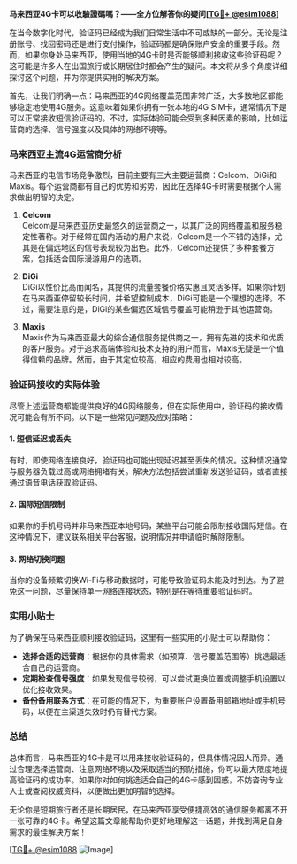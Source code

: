 **马来西亚4G卡可以收驗證碼嗎？——全方位解答你的疑问[[TG💪+ @esim1088](https://t.me/s/esim1088)]**

在当今数字化时代，验证码已经成为我们日常生活中不可或缺的一部分。无论是注册账号、找回密码还是进行支付操作，验证码都是确保账户安全的重要手段。然而，如果你身处马来西亚，使用当地的4G卡时是否能够顺利接收这些验证码呢？这可能是许多人在出国旅行或长期居住时都会产生的疑问。本文将从多个角度详细探讨这个问题，并为你提供实用的解决方案。

首先，让我们明确一点：马来西亚的4G网络覆盖范围非常广泛，大多数地区都能够稳定地使用4G服务。这意味着如果你拥有一张本地的4G SIM卡，通常情况下是可以正常接收短信验证码的。不过，实际体验可能会受到多种因素的影响，比如运营商的选择、信号强度以及具体的网络环境等。

### 马来西亚主流4G运营商分析

马来西亚的电信市场竞争激烈，目前主要有三大主要运营商：Celcom、DiGi和Maxis。每个运营商都有自己的优势和劣势，因此在选择4G卡时需要根据个人需求做出明智的决定。

1. **Celcom**  
   Celcom是马来西亚历史最悠久的运营商之一，以其广泛的网络覆盖和服务稳定性著称。对于经常在国内活动的用户来说，Celcom是一个不错的选择，尤其是在偏远地区的信号表现较为出色。此外，Celcom还提供了多种套餐方案，包括适合国际漫游用户的选项。

2. **DiGi**  
   DiGi以性价比高而闻名，其提供的流量套餐价格实惠且灵活多样。如果你计划在马来西亚停留较长时间，并希望控制成本，DiGi可能是一个理想的选择。不过，需要注意的是，DiGi的某些偏远区域信号覆盖可能稍逊于其他运营商。

3. **Maxis**  
   Maxis作为马来西亚最大的综合通信服务提供商之一，拥有先进的技术和优质的客户服务。对于追求高端体验和技术支持的用户而言，Maxis无疑是一个值得信赖的品牌。然而，由于其定位较高，相应的费用也相对较高。

### 验证码接收的实际体验

尽管上述运营商都能提供良好的4G网络服务，但在实际使用中，验证码的接收情况可能会有所不同。以下是一些常见问题及应对策略：

#### 1. 短信延迟或丢失  
有时，即使网络连接良好，验证码也可能出现延迟甚至丢失的情况。这种情况通常与服务器负载过高或网络拥堵有关。解决方法包括尝试重新发送验证码，或者直接通过语音电话获取验证码。

#### 2. 国际短信限制  
如果你的手机号码并非马来西亚本地号码，某些平台可能会限制接收国际短信。在这种情况下，建议联系相关平台客服，说明情况并申请临时解除限制。

#### 3. 网络切换问题  
当你的设备频繁切换Wi-Fi与移动数据时，可能导致验证码未能及时到达。为了避免这一问题，尽量保持单一网络连接状态，特别是在等待重要验证码时。

### 实用小贴士

为了确保在马来西亚顺利接收验证码，这里有一些实用的小贴士可以帮助你：

- **选择合适的运营商**：根据你的具体需求（如预算、信号覆盖范围等）挑选最适合自己的运营商。
- **定期检查信号强度**：如果发现信号较弱，可以尝试更换位置或调整手机设置以优化接收效果。
- **备份备用联系方式**：在可能的情况下，为重要账户设置备用邮箱地址或手机号码，以便在主渠道失效时仍有替代方案。

### 总结

总体而言，马来西亚的4G卡是可以用来接收验证码的，但具体情况因人而异。通过合理选择运营商、注意网络环境以及采取适当的预防措施，你可以最大限度地提高验证码的成功率。如果你对如何挑选适合自己的4G卡感到困惑，不妨咨询专业人士或查阅权威资料，以便做出更加明智的选择。

无论你是短期旅行者还是长期居民，在马来西亚享受便捷高效的通信服务都离不开一张可靠的4G卡。希望这篇文章能帮助你更好地理解这一话题，并找到满足自身需求的最佳解决方案！

[[TG💪+ @esim1088](https://t.me/s/esim1088) ![Image](https://i.postimg.cc/4NQfJmqS/Snipaste-2025-05-13-00-14-12.png)]